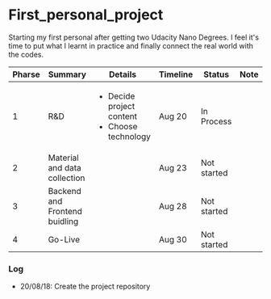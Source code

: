 # First_personal_project

Starting my first personal after getting two Udacity Nano Degrees. I feel it's time to put what I learnt in practice and finally connect the real world with the codes.

|Pharse|Summary|Details|Timeline|Status|Note|
| -----| ----- |------- | ------ | -----| -- |
|1 |R&D|<ul><li>Decide project content</li> <li>Choose technology</li></ul>| Aug 20|In Process||
|2| Material and data collection||Aug 23|Not started||
|3| Backend and Frontend buidling||Aug 28|Not started||
|4|	Go-Live||Aug 30|Not started||

### Log

* 20/08/18: Create the project repository


